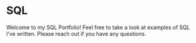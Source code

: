 # SQL
Welcome to my SQL Portfolio! Feel free to take a look at examples of SQL I've written. Please reach out if you have any questions.
